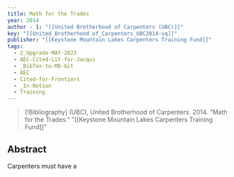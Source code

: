 ```yaml
---
title: Math for the Trades
year: 2014
author - 1: "[[United Brotherhood of Carpenters (UBC)]]"
key: "[[United_Brotherhood_of_Carpenters_UBC2014-vq]]"
publisher: "[[Keystone Mountain Lakes Carpenters Training Fund]]"
tags:
  - 2_Upgrade-MAY-2023
  - AEC-Cited-Lit-for-Jacqui
  - _BibTex-to-MD-Git
  - AEC
  - Cited-for-Frontiers
  - _In-Notion
  - Training
---
```


> [!Bibliography]
> (UBC), United Brotherhood of Carpenters. 2014. “Math for the Trades.” "[[Keystone Mountain Lakes Carpenters Training Fund]]"

## Abstract
Carpenters must have a